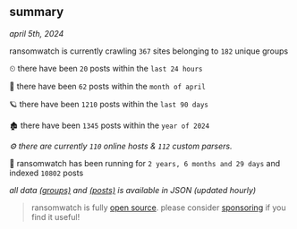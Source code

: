 
## summary
_april 5th, 2024_

ransomwatch is currently crawling `367` sites belonging to `182` unique groups

⏲ there have been `20` posts within the `last 24 hours`

🦈 there have been `62` posts within the `month of april`

🪐 there have been `1210` posts within the `last 90 days`

🏚 there have been `1345` posts within the `year of 2024`

_⚙️ there are currently `110` online hosts & `112` custom parsers._

🦕 ransomwatch has been running for `2 years, 6 months and 29 days` and indexed `10802` posts

_all data  [(groups)](http://ransomwhat.telemetry.ltd/groups) and [(posts)](http://ransomwhat.telemetry.ltd/posts) is available in JSON (updated hourly)_

> ransomwatch is fully [open source](https://github.com/joshhighet/ransomwatch#ransomwatch--). please consider [sponsoring](https://github.com/sponsors/joshhighet) if you find it useful!
